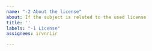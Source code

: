 ```yaml
---
name: "-2 About the license"
about: If the subject is related to the used license
title: ''
labels: "-1 License"
assignees: irvnriir

---
```



